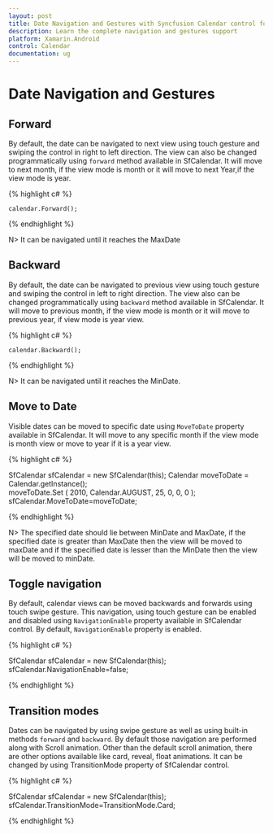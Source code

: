 ```yaml
---
layout: post
title: Date Navigation and Gestures with Syncfusion Calendar control for Xamarin.Android
description: Learn the complete navigation and gestures support
platform: Xamarin.Android
control: Calendar
documentation: ug
---
```


# Date Navigation and Gestures

## Forward

By default, the date can be navigated to next view using touch gesture and swiping the control in right to left direction. The view can also be changed programmatically using `forward` method available in SfCalendar. It will move to next month, if the view mode is month or it will move to next Year,if the view mode is year.

{% highlight c# %}

	calendar.Forward();

{% endhighlight %}

N> It can be navigated until it reaches the MaxDate

## Backward

By default, the date can be navigated to previous view using touch gesture and swiping the control in left to right direction. The view also can be changed programmatically using `backward` method available in SfCalendar. It will move to previous month, if the view mode is month or it will move to previous year, if view mode is year view.

{% highlight c# %}

	calendar.Backward();

{% endhighlight %}

N> It can be navigated until it reaches the MinDate.

## Move to Date 

Visible dates can be moved to specific date using `MoveToDate` property available in SfCalendar. It will move to any specific month if the view mode is month view or move to year if it is a year view.

{% highlight c# %}

SfCalendar sfCalendar = new SfCalendar(this);
Calendar moveToDate = Calendar.getInstance();   
moveToDate.Set
    (
            2010,
            Calendar.AUGUST,
            25,
            0,
            0,
            0
    );
sfCalendar.MoveToDate=moveToDate;


{% endhighlight %}

N>  The specified date should lie between MinDate and MaxDate, if the specified date is greater than MaxDate then the view will be moved to maxDate and if the specified date is lesser than the MinDate then the view will be moved to minDate.

## Toggle  navigation

By default, calendar views can be moved backwards and forwards using touch swipe gesture. This navigation, using touch gesture can be enabled and disabled using `NavigationEnable` property available in SfCalendar control. By default, `NavigationEnable` property is enabled.

{% highlight c# %}

SfCalendar sfCalendar = new SfCalendar(this);
sfCalendar.NavigationEnable=false;

{% endhighlight %}

## Transition modes

Dates can be navigated by using swipe gesture as well as using built-in methods `forward` and `backward`. By default those navigation are performed along with Scroll animation. Other than the default scroll animation, there are other options available like card, reveal, float animations. It can be changed by using  TransitionMode property of SfCalendar control.

{% highlight c# %}

SfCalendar sfCalendar = new SfCalendar(this);
sfCalendar.TransitionMode=TransitionMode.Card;
	
{% endhighlight %}


